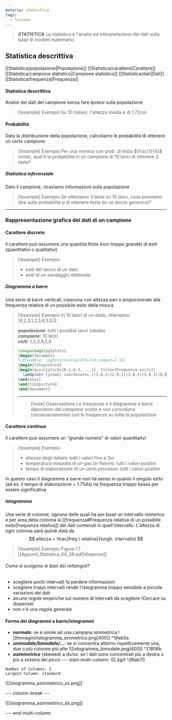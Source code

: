 ```yaml
---
materia: statistica
tags:
  - lezione
---
```

 >***STATISTICA***
>La statistica è l'analisi ed interpretazione dei dati sulla base di modelli matematici
## Statistica descrittiva
[[Statistica/popolazione|Popolazione]]
[[Statistica/carattere|Carattere]]
[[Statistica/campione statistico|Campione statistico]]
[[Statistica/dati|Dati]]
[[Statistica/frequenza|Frequenza]]

#### Statistica descrittiva
Analisi dei dati del campione senza fare ipotesi sulla popolazione

>[!example] Esempio
>Su 10 italiani, l'altezza media è di 1.72cm

#### Probabilità
Data la distribuzione della popolazione, calcoliamo le probabilità di ottenere un certo campione

>[!example] Esempio
>Per una moneta con prob. di testa $\frac{1}{4}$ (nota), qual'è la probabilità in un campione di 10 lanci di ottenere 3 teste?

##### Statistica inferenziale
Dato il campione, ricaviamo informazioni sulla popolazione

> [!example] Esempio
> Se otteniamo 3 teste su 10 lanci, cosa possiamo dire sulla probabilità $p$ di ottenere testa (in un lancio generico)?

___

### Rappresentazione grafica dei dati di un campione
#### Carattere discreto
Il carattere può assumere una quantità finita (non troppo grande) di esiti (quantitativi o qualitativi).

>[!example] Esempio
>- esiti del lancio di un dato
>- esiti di un sondaggio elettorale

##### Diagramma a barre
Una serie di barre verticali, ciascuna con altezza pari o proporzionale alla frequenza relativa di un possibile esito della misura.

>[!example] Esempio
>In 10 lanci di un dado, otteniamo: [6,2,3,1,2,5,6,5,5,1]
>
>***popolazione***: tutti i possibili lanci (ideale)<br>
>***campione***: 10 lanci<br>
>***esiti***: 1,2,3,4,5,6
>```tikz
>\usepackage{pgfplots}
>\begin{document}
>% Preamble: \pgfplotsset{width=7cm,compat=1.18}
>\begin{tikzpicture}
>\begin{axis}[ytick={0.1,0.2,...,1}, title={Frequenza esiti}]
>	\addplot+ [ycomb] coordinates {(1,0.2)(2,0.2)(3,0.1)(5,0.3)(6,0.2)};
>\end{axis}
>\end{tikzpicture}
>\end{document}
>```
>---
>
>>[!note] Osservazione
>> Le frequenze e il diagramma a barre *dipendono dal campione scelto* e non coincidono (necessariamente) con le frequenze su tutta la popolazione

#### Carattere continuo
Il carattere può assumere un "grande numero" di valori quantitativi

>[!example] Esempio
>- altezza degli italiani: tutti i valori fino a 3m
>- temperatura misurata di un gas (in Kelvin): tutti i valori positivi
>- tempo di elaborazione di un certo processo: tutti i valori positivi

In questo caso il diagramma a barre non ha senso in quanto il singolo esito (ad es. il tempo di elaborazione = 1.754s) ha frequenza troppo bassa per essere significativa
##### Istogramma
Una serie di colonne, ognuna delle quali ha per base un intervallo numerico e per area della colonna la [[frequenza#Frequenza relativa di un possibile esito|frequenza relativa]] dei dati contenuti in quell'intervallo.
L'altezza di ogni colonna sarà quindi data da
$$
altezza = \frac{freq.\ relativa}{lungh. intervallo}
$$

>[!example] Esempio
>Figura 1.1 [[Appunti_Statistica_04_28.pdf|dispense]]

###### Come si scelgono le basi dei rettangoli?
- scegliere pochi intervalli fa perdere informazioni
- scegliere troppi intervalli rende l'istogramma troppo sensibile a piccole variazioni dei dati
- alcune regole empiriche sul numero di intervalli da scegliere (Cercare su dispense)
- non c'è una regola generale

#### Forma dei diagrammi a barre/istogrammi
- ***normale***: se è simile ad una campana simmetrica
	  ![[Immagini/istogramma_simmetrico.png|400]] ^19eb0a
- ***unimodale/bimodale/...***: se si concentra attorno rispettivamente una, due o più colonne più alte
	  ![[istogramma_bimodale.png|400]] ^21806b
- ***asimmetrico*** (skewed) a dx/sx: se i dati sono concentrati più a destra o più a sinistra del picco
--- start-multi-column: ID_kjpf ^d9ab70
```column-settings
Number of Columns: 2
Largest Column: standard
```

![[istogramma_asimmetrico_sx.png]]

--- column-break ---

![[istogramma_asimmetrico_dx.png]]

--- end-multi-column
